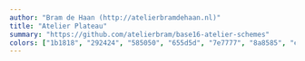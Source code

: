 ```yaml
---
author: "Bram de Haan (http://atelierbramdehaan.nl)"
title: "Atelier Plateau"
summary: "https://github.com/atelierbram/base16-atelier-schemes"
colors: ["1b1818", "292424", "585050", "655d5d", "7e7777", "8a8585", "e7dfdf", "f4ecec", "ca4949", "b45a3c", "a06e3b", "4b8b8b", "5485b6", "7272ca", "8464c4", "bd5187"]
---
```

